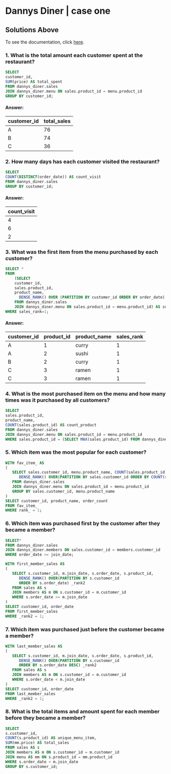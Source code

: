 # Dannys Diner | case one
## Solutions Above
To see the documentation, click [here](https://medium.com/analytics-vidhya/8-week-sql-challenge-case-study-week-1-dannys-diner-2ba026c897ab).

### 1. What is the total amount each customer spent at the restaurant?

````sql
SELECT
customer_id,
SUM(price) AS total_spent
FROM dannys_diner.sales
JOIN dannys_diner.menu ON sales.product_id = menu.product_id
GROUP BY customer_id;
````

#### Answer:
| customer_id | total_sales |
| ----------- | ----------- |
| A           | 76          |
| B           | 74          |
| C           | 36          |

### 2. How many days has each customer visited the restaurant?
````sql
SELECT
COUNT(DISTINCT(order_date)) AS count_visit
FROM dannys_diner.sales
GROUP BY customer_id;
````
#### Answer:
 | count_visit |
 | ----------- |
 | 4           |
 | 6           |
 | 2           |

### 3. What was the first item from the menu purchased by each customer?

````sql
SELECT *
FROM
	(SELECT
    customer_id,
    sales.product_id,
    product_name,
      DENSE_RANK() OVER (PARTITION BY customer_id ORDER BY order_date) sales_rank
	FROM dannys_diner.sales
    JOIN dannys_diner.menu ON sales.product_id = menu.product_id) AS sub_rank
WHERE sales_rank=1;
````
#### Answer:
| customer_id | product_id | product_name | sales_rank |
| ----------- | ---------- | ------------ | ---------- |
| A           |      1     |     curry    | 1          |
| A           |      2     |     sushi    | 1          |
| B           |      2     |     curry    | 1          |
| C           |      3     |     ramen    | 1          |
| C           |      3     |     ramen    | 1          |


### 4. What is the most purchased item on the menu and how many times was it purchased by all customers?

````sql
SELECT  
sales.product_id, 
product_name,
COUNT(sales.product_id) AS count_product
FROM dannys_diner.sales
JOIN dannys_diner.menu ON sales.product_id = menu.product_id
WHERE sales.product_id = (SELECT MAX(sales.product_id) FROM dannys_diner.sales);
````


### 5. Which item was the most popular for each customer?


````sql
WITH fav_item_ AS
(
   SELECT sales.customer_id, menu.product_name, COUNT(sales.product_id) AS order_count,
      DENSE_RANK() OVER(PARTITION BY sales.customer_id ORDER BY COUNT(sales.customer_id) DESC) rank_
   FROM dannys_diner.sales 
   JOIN dannys_diner.menu ON sales.product_id = menu.product_id
   GROUP BY sales.customer_id, menu.product_name
)
SELECT customer_id, product_name, order_count
FROM fav_item_
WHERE rank_ = 1;
````


### 6. Which item was purchased first by the customer after they became a member?

````sql
SELECT*
FROM dannys_diner.sales
JOIN dannys_diner.members ON sales.customer_id = members.customer_id
WHERE order_date >= join_date;

WITH first_member_sales AS 
(
   SELECT s.customer_id, m.join_date, s.order_date, s.product_id,
      DENSE_RANK() OVER(PARTITION BY s.customer_id
      ORDER BY s.order_date) _rank2
   FROM sales AS s
   JOIN members AS m ON s.customer_id = m.customer_id
   WHERE s.order_date >= m.join_date
)
SELECT customer_id, order_date
FROM first_member_sales 
WHERE _rank2 = 1;
````


### 7. Which item was purchased just before the customer became a member?


````sql
WITH last_member_sales AS 
(
   SELECT s.customer_id, m.join_date, s.order_date, s.product_id,
      DENSE_RANK() OVER(PARTITION BY s.customer_id
      ORDER BY s.order_date DESC) _rank2
   FROM sales AS s
   JOIN members AS m ON s.customer_id = m.customer_id
   WHERE s.order_date < m.join_date
)
SELECT customer_id, order_date
FROM last_member_sales 
WHERE _rank2 = 1;
````


### 8. What is the total items and amount spent for each member before they became a member?


````sql
SELECT 
s.customer_id, 
COUNT(s.product_id) AS unique_menu_item, 
SUM(mm.price) AS total_sales
FROM sales AS s
JOIN members AS m ON s.customer_id = m.customer_id
JOIN menu AS mm ON s.product_id = mm.product_id
WHERE s.order_date < m.join_date
GROUP BY s.customer_id;
````
